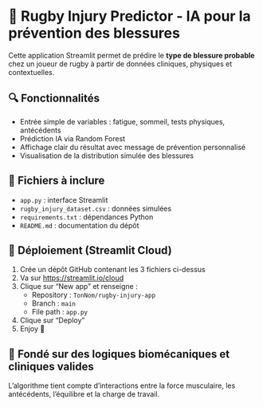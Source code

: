 
# 🏉 Rugby Injury Predictor - IA pour la prévention des blessures

Cette application Streamlit permet de prédire le **type de blessure probable** chez un joueur de rugby à partir de données cliniques, physiques et contextuelles.

## 🔍 Fonctionnalités
- Entrée simple de variables : fatigue, sommeil, tests physiques, antécédents
- Prédiction IA via Random Forest
- Affichage clair du résultat avec message de prévention personnalisé
- Visualisation de la distribution simulée des blessures

## 📁 Fichiers à inclure
- `app.py` : interface Streamlit
- `rugby_injury_dataset.csv` : données simulées
- `requirements.txt` : dépendances Python
- `README.md` : documentation du dépôt

## 🚀 Déploiement (Streamlit Cloud)
1. Crée un dépôt GitHub contenant les 3 fichiers ci-dessus
2. Va sur https://streamlit.io/cloud
3. Clique sur “New app” et renseigne :
   - Repository : `TonNom/rugby-injury-app`
   - Branch : `main`
   - File path : `app.py`
4. Clique sur “Deploy”  
5. Enjoy 🧠

## 🧠 Fondé sur des logiques biomécaniques et cliniques valides
L’algorithme tient compte d’interactions entre la force musculaire, les antécédents, l’équilibre et la charge de travail.
